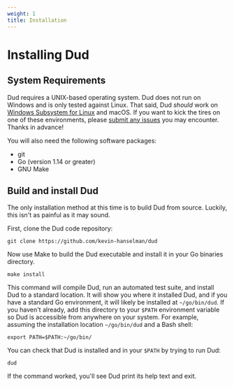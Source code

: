 ```yaml
---
weight: 1
title: Installation
---
```


# Installing Dud

## System Requirements

Dud requires a UNIX-based operating system. Dud does not run on Windows and is
only tested against Linux. That said, Dud _should_ work on [Windows Subsystem
for Linux](https://en.wikipedia.org/wiki/Windows_Subsystem_for_Linux) and macOS.
If you want to kick the tires on one of these environments, please [submit any
issues](https://github.com/kevin-hanselman/dud/issues/new/choose) you may
encounter. Thanks in advance!

You will also need the following software packages:

* git
* Go (version 1.14 or greater)
* GNU Make

## Build and install Dud

The only installation method at this time is to build Dud from source. Luckily,
this isn't as painful as it may sound.

First, clone the Dud code repository:

    git clone https://github.com/kevin-hanselman/dud

Now use Make to build the Dud executable and install it in your Go binaries
directory.

    make install

This command will compile Dud, run an automated test suite, and install Dud to
a standard location. It will show you where it installed Dud, and if you have
a standard Go environment, it will likely be installed at `~/go/bin/dud`. If
you haven't already, add this directory to your `$PATH` environment variable so
Dud is accessible from anywhere on your system. For example, assuming the
installation location `~/go/bin/dud` and a Bash shell:

    export PATH=$PATH:~/go/bin/

You can check that Dud is installed and in your `$PATH` by trying to run Dud:

    dud

If the command worked, you'll see Dud print its help text and exit.
